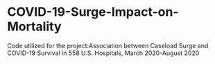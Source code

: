 # COVID-19-Surge-Impact-on-Mortality
Code utilized for the project:Association between Caseload Surge and COVID-19 Survival in 558 U.S. Hospitals, March 2020-August 2020
